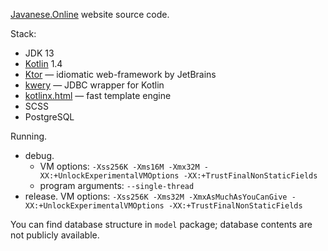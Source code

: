
[Javanese.Online](http://javanese.online/) website source code.

Stack:
* JDK 13
* [Kotlin](https://github.com/JetBrains/kotlin) 1.4
* [Ktor](https://github.com/kotlin/ktor) — idiomatic web-framework by JetBrains
* [kwery](https://github.com/andrewoma/kwery/) — JDBC wrapper for Kotlin
* [kotlinx.html](https://github.com/Kotlin/kotlinx.html) — fast template engine
* SCSS
* PostgreSQL

Running.
  * debug.
    * VM options: `-Xss256K -Xms16M -Xmx32M -XX:+UnlockExperimentalVMOptions -XX:+TrustFinalNonStaticFields`
    * program arguments: `--single-thread`
  * release. VM options: `-Xss256K -Xms32M -XmxAsMuchAsYouCanGive -XX:+UnlockExperimentalVMOptions -XX:+TrustFinalNonStaticFields`

You can find database structure in `model` package;
database contents are not publicly available.
